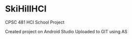 # SkiHillHCI
CPSC 481 HCI School Project

Created project on Android Studio
Uploaded to GIT using AS